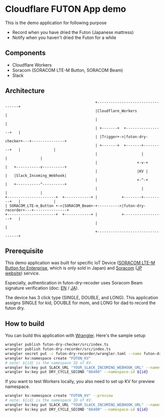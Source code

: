 # Cloudflare FUTON App demo

This is the demo application for following purpose

- Record when you have dried the Futon (Japanese mattress)
- Notify when you haven't dried the Futon for a while

## Components

- Cloudflare Workers
- Soracom (SORACOM LTE-M Button, SORACOM Beam)
- Slack

## Architecture

```
                                         +----------------------------------+
                                         |Cloudflare_Workers                |
                                         |                                  |
                                         | +-------+  +-----------------+   |
                                         | |Trigger+->|futon-dry-checker+---+---------------+
                                         | +-------+  +-------+---------+   |               |
                                         |                    |             |               |
                                         |                  +-v-+           |   +-----------v----------+
                                         |                  |KV |           |   |Slack_Incoming_Webhook|
                                         |                  +-^-+           |   +-----------^----------+
                                         |                    |             |               |
+----------------------+  +------------+ |           +--------+---------+   |               |
| SORACOM_LTE-m_Button +->|SORACOM_Beam+-+---------->|futon-dry-recorder+---+---------------+
+----------------------+  +------------+ |           +------------------+   |
                                         |                                  |
                                         +----------------------------------+
```

## Prerequisite 

This demo application was built for specific IoT Device ([SORACOM LTE-M Button for Enterprise](https://soracom.jp/store/5206/), which is only sold in Japan) and [Soracom](https://soracom.io/) ([JP website](https://soracom.jp/)) service.

Especially, authentication in futon-dry-recoder uses Soracom Beam signature verification (doc: [EN](https://developers.soracom.io/en/docs/beam/signature-verification/) / [JA](https://users.soracom.io/ja-jp/docs/beam/verify-signature/)).

The device has 3 click type (SINGLE, DOUBLE, and LONG). This application assigns SINGLE for kid, DOUBLE for mom, and LONG for dad to record the futon dry.

## How to build

You can build this application with [Wrangler](https://developers.cloudflare.com/workers/wrangler/). Here's the sample setup

```bash
wrangler publish futon-dry-checker/src/index.ts 
wrangler publish futon-dry-recorder/src/index.ts 
wrangler secret put -c futon-dry-recorder/wrangler.toml --name futon-dry-recorder PRESHARED_KEY
wrangler kv:namespace create "FUTON_KV"
# note: ${id} is the namespace ID of KV. 
wrangler kv:key put SLACK_URL "YOUR_SLACK_INCOMING_WEBHOOK_URL" --namespace-id ${id}
wrangler kv:key put DRY_CYCLE_SECOND "86400" --namespace-id ${id}
```

If you want to test Workers locally, you also need to set up KV for preview namespace.

```bash
wrangler kv:namespace create "FUTON_KV" --preview
# note: ${id} is the namespace ID of KV.
wrangler kv:key put SLACK_URL "YOUR_SLACK_INCOMING_WEBHOOK_URL" --namespace-id ${id}
wrangler kv:key put DRY_CYCLE_SECOND "86400" --namespace-id ${id}
```
